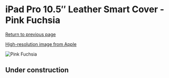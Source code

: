 # iPad Pro 10.5″ Leather Smart Cover - Pink Fuchsia

[Return to previous page](/ipad_pro105)

[High-resolution image from Apple](https://store.storeimages.cdn-apple.com/8756/as-images.apple.com/is/MR5K2?wid=4500&hei=4500&fmt=png)

<div style="width: 512px"><img src="/almost_uncompressed/MR5K2.webp" alt="Pink Fuchsia"></div>

## Under construction
